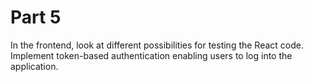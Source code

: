 # Part 5

In the frontend, look at different possibilities for testing the React code.  Implement token-based authentication enabling users to log into the application.
